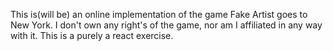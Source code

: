 This is(will be) an online implementation of the game Fake Artist goes to New York.
I don't own any right's of the game, nor am I affiliated in any way with it.
This is a purely a react exercise.